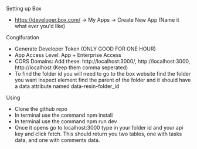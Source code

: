 Setting up Box
- https://developer.box.com/ -> My Apps -> Create New App (Name it what ever you'd like)

Congifuration
- Generate Developer Token (ONLY GOOD FOR ONE HOUR)
- App Access Level: App + Enterprise Access
- CORS Domains: Add these: http://localhost:3000/, http://localhost:3000, http://localhost (Keep them comma seperated)
- To find the folder id you will need to go to the box website find the folder you want inspect element find the parent of the folder and it should have a data attribute named data-resin-folder_id

Using
- Clone the github repo
- In terminal use the command npm install
- In terminal use the command npm run dev
- Once it opens go to localhost:3000 type in your folder id and your api key and click fetch. This should return you two tables, one with tasks data, and one with comments data.
